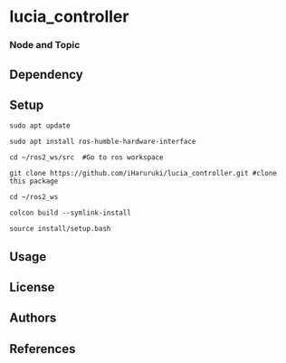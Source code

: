 # lucia_controller
### Node and Topic
## Dependency
## Setup
    sudo apt update

    sudo apt install ros-humble-hardware-interface

    cd ~/ros2_ws/src  #Go to ros workspace

    git clone https://github.com/iHaruruki/lucia_controller.git #clone this package

    cd ~/ros2_ws

    colcon build --symlink-install

    source install/setup.bash
## Usage
## License
## Authors
## References
